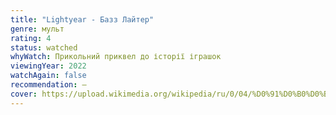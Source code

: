 ```yaml
---
title: "Lightyear - Базз Лайтер"
genre: мульт
rating: 4
status: watched
whyWatch: Прикольний приквел до історії іграшок
viewingYear: 2022
watchAgain: false
recommendation: —
cover: https://upload.wikimedia.org/wikipedia/ru/0/04/%D0%91%D0%B0%D0%B7%D0%B7_%D0%9B%D0%B0%D0%B9%D1%82%D0%B5%D1%80.png
---
```

